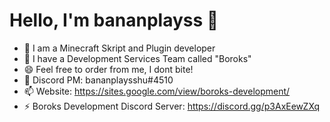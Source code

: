 # Hello, I'm bananplayss 👋

- 🔭 I am a Minecraft Skript and Plugin developer
- 🌱 I have a Development Services Team called "Boroks"
- 😄 Feel free to order from me, I dont bite!
- 💬 Discord PM: bananplaysshu#4510
- 📫 Website: https://sites.google.com/view/boroks-development/
- ⚡ Boroks Development Discord Server: https://discord.gg/p3AxEewZXq
